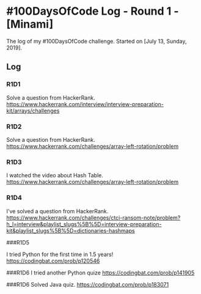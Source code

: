# #100DaysOfCode Log - Round 1 - [Minami]

The log of my #100DaysOfCode challenge. Started on [July 13, Sunday, 2019].

## Log

### R1D1

Solve a question from HackerRank.
https://www.hackerrank.com/interview/interview-preparation-kit/arrays/challenges

### R1D2

Solve a question from HackerRank.
https://www.hackerrank.com/challenges/array-left-rotation/problem

### R1D3

I watched the video about Hash Table.
https://www.hackerrank.com/challenges/array-left-rotation/problem

### R1D4

I've solved a question from HackerRank.
https://www.hackerrank.com/challenges/ctci-ransom-note/problem?h_l=interview&playlist_slugs%5B%5D=interview-preparation-kit&playlist_slugs%5B%5D=dictionaries-hashmaps

###R1D5

I tried Python for the first time in 1.5 years!
https://codingbat.com/prob/p120546

###R1D6
I tried another Python quize
https://codingbat.com/prob/p141905

###R1D6
Solved Java quiz.
https://codingbat.com/prob/p183071
